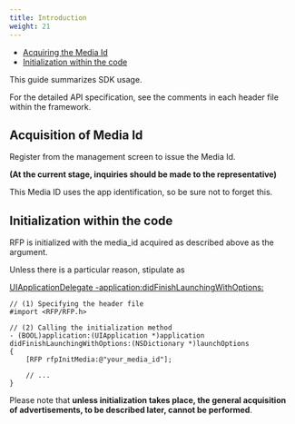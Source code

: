 ```yaml
---
title: Introduction
weight: 21
---
```


* [Acquiring the Media Id](#start/media_id)
* [Initialization within the code](#start/init)

This guide summarizes SDK usage.

For the detailed API specification, see the comments in each header file within the framework.

<a name="start/media_id"></a>
## Acquisition of Media Id

Register from the management screen to issue the Media Id.

**(At the current stage, inquiries should be made to the representative)**

This Media ID uses the app identification, so be sure not to forget this.

<!--
###Test ID
Media Id 1 may be used for testing. The dummy data will be displayed and may confirm operation.
Media Id 2 can be used for other than interstitial advertisements. Since the main data are displayed, it can be used to confirm the appearance.
//-->

<a name="start/init"></a>
## Initialization within the code

RFP is initialized with the media_id acquired as described above as the argument.

Unless there is a particular reason, stipulate as

[UIApplicationDelegate -application:didFinishLaunchingWithOptions:](https://developer.apple.com/library/ios/documentation/uikit/reference/UIApplicationDelegate_Protocol/Reference/Reference.html#//apple_ref/occ/intfm/UIApplicationDelegate/application:didFinishLaunchingWithOptions:)



```objc
// (1) Specifying the header file
#import <RFP/RFP.h>

// (2) Calling the initialization method
- (BOOL)application:(UIApplication *)application didFinishLaunchingWithOptions:(NSDictionary *)launchOptions
{
    [RFP rfpInitMedia:@"your_media_id"];

    // ...
}
```

Please note that **unless initialization takes place, the general acquisition of advertisements, to be described later, cannot be performed**.

